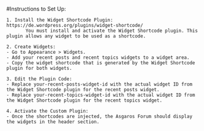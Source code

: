 #Instructions to Set Up:

	1. Install the Widget Shortcode Plugin: https://de.wordpress.org/plugins/widget-shortcode/
           You must install and activate the Widget Shortcode plugin. This plugin allows any widget to be used as a shortcode.
 
	2. Create Widgets:
	- Go to Appearance > Widgets.
	- Add your recent posts and recent topics widgets to a widget area.
	- Copy the widget shortcode that is generated by the Widget Shortcode plugin for both widgets.
 
	3. Edit the Plugin Code:
	- Replace your-recent-posts-widget-id with the actual widget ID from the Widget Shortcode plugin for the recent posts widget.
	- Replace your-recent-topics-widget-id with the actual widget ID from the Widget Shortcode plugin for the recent topics widget.
 
	4. Activate the Custom Plugin:
	- Once the shortcodes are injected, the Asgaros Forum should display the widgets in the header section.
